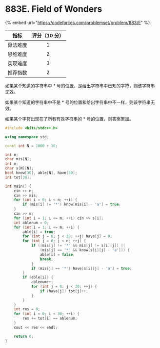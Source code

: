 # 883E. Field of Wonders

{% embed url="https://codeforces.com/problemset/problem/883/E" %}

|  指标  | 评分（10 分） |
| :--: | :------: |
| 算法难度 |     1    |
| 思维难度 |     2    |
| 实现难度 |     3    |
| 推荐指数 |     2    |

如果某个知道的字符串中 * 号的位置，是给出字符串中已知的字符，则该字符串无效。

如果某个知道的字符串中不是 * 号的位置和给出字符串中不一样，则该字符串无效。

如果某个字符出现在了所有有效字符串的 * 号的位置，则答案累加。

```cpp
#include <bits/stdc++.h>

using namespace std;

const int N = 1000 + 10;

int n;
char mis[N];
int m;
char s[N][N];
bool know[30], able[N], have[30];
int tot[30];

int main() {
	cin >> n;
	cin >> mis;
	for (int i = 0; i < n; ++i) {
		if (mis[i] != '*') know[mis[i] - 'a'] = true;
	}
	cin >> m;
	for (int i = 1; i <= m; ++i) cin >> s[i];
	int ablenum = 0;
	for (int i = 1; i <= m; ++i) {
		able[i] = true;
		for (int j = 0; j < 30; ++j) have[j] = 0;
		for (int j = 0; j < n; ++j) {
			if ((mis[j] != '*' && mis[j] != s[i][j]) || 
				(mis[j] == '*' && know[s[i][j] - 'a'])) {
				able[i] = false;
				break;
			}
			if (mis[j] == '*') have[s[i][j] - 'a'] = true;
		}
		if (able[i]) {
			ablenum++;
			for (int j = 0; j < 30; ++j) {
				if (have[j]) tot[j]++;
			}
		}
	}
	int res = 0;
	for (int i = 0; i < 30; ++i) {
		res += tot[i] == ablenum;
	}
	cout << res << endl;

	return 0;
}

```
